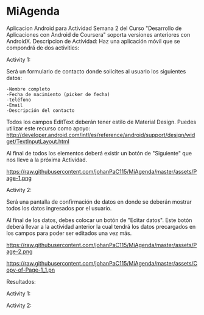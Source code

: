 # MiAgenda
Aplicacion Android para Actividad Semana 2 del Curso "Desarrollo de Aplicaciones con Android de Coursera"
soporta versiones anteriores con AndroidX.
Descripcion de Actividad:
Haz una aplicación móvil que se compondrá de dos activities: 

Activity 1: 

Será un formulario de contacto donde solicites al usuario los siguientes datos:

    -Nombre completo
    -Fecha de nacimiento (picker de fecha)
    -teléfono
    -Email
    -Descripción del contacto 

Todos los campos EditText deberán tener estilo de Material Design. Puedes utilizar este recurso como apoyo: 
http://developer.android.com/intl/es/reference/android/support/design/widget/TextInputLayout.html

Al final de todos los elementos deberá existir un botón de "Siguiente" que nos lleve a la próxima Actividad.

https://raw.githubusercontent.com/johanPaC115/MiAgenda/master/assets/Page-1.png

Activity 2:

Será una pantalla de confirmación de datos en donde se deberán mostrar todos los datos ingresados por el usuario. 

Al final de los datos, debes colocar un botón de "Editar datos". Este botón deberá llevar a la actividad anterior la cual tendrá los datos precargados en los campos para poder ser editados una vez más.

https://raw.githubusercontent.com/johanPaC115/MiAgenda/master/assets/Page-2.png

https://raw.githubusercontent.com/johanPaC115/MiAgenda/master/assets/Copy-of-Page-1_1.pn

Resultados:

Activity 1:

Activity 2:
